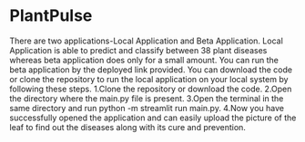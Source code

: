 # PlantPulse
There are two applications-Local Application and Beta Application.
Local Application is able to predict and classify between 38 plant diseases whereas beta application does only for a small amount.
You can run the beta application by the deployed link provided.
You can download the code or clone the repository to run the local application on your local system by following these steps.
1.Clone the repository or download the code.
2.Open the directory where the main.py file is present.
3.Open the terminal in the same directory and run python -m streamlit run main.py.
4.Now you have successfully opened the application and can easily upload the picture of the leaf to find out the diseases along with its cure and prevention.
